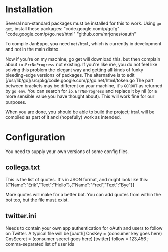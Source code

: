 Installation
============

Several non-standard packages must be installed for this to work. Using `go get`, install these packages:
    "code.google.com/p/gcfg"
    "code.google.com/p/go.net/html"
    "github.com/mrjones/oauth"

To compile JanEppo, you need `net/html`, which is currently in development and not
in the main distro.

Now if you're on my machine, go get will download this, but then complain about
`io.ErrNoProgress` not existing. If you're like me, you do not feel like solving
this problem the elegant way and getting all kinds of funky bleeding-edge
versions of packages. The alternative is to edit
    [/usr/lib/go]/src/pkg/code.google.com/p/go.net/html/token.go
The part between brackets may be different on your machine, it's `GOROOT` as
returned by `go env`.  You can search for `io.ErrNoProgress` and replace it by nil
(or a more sensible value you have thought about). This will work fine for our
purposes.

When you are done, you should be able to build the project; `html` will be
compiled as part of it and (hopefully) work as intended.

Configuration
=============

You need to supply your own versions of some config files.

collega.txt
-----------

This is the list of quotes. It's in JSON format, and might look like this:
    [{"Name":"Erik","Text":"Hello"},{"Name":"Fred","Text":"Bye"}]

More quotes will make for a better bot. You can add quotes from within the bot too, but the file must exist.

twitter.ini
-----------
Needs to contain your own app authentication for oAuth and users to follow on Twitter. A typical file will be
    [oauth]
    CnsKey = (consumer key goes here)
    CnsSecret = (consumer secret goes here)
    [twitter]
    follow = 123,456 ; comma-separated list of user ids
